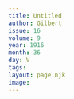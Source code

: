 ```yaml
---
title: Untitled
author: Gilbert
issue: 16
volume: 9
year: 1916
month: 36
day: V
tags:
layout: page.njk
image:
---
```





